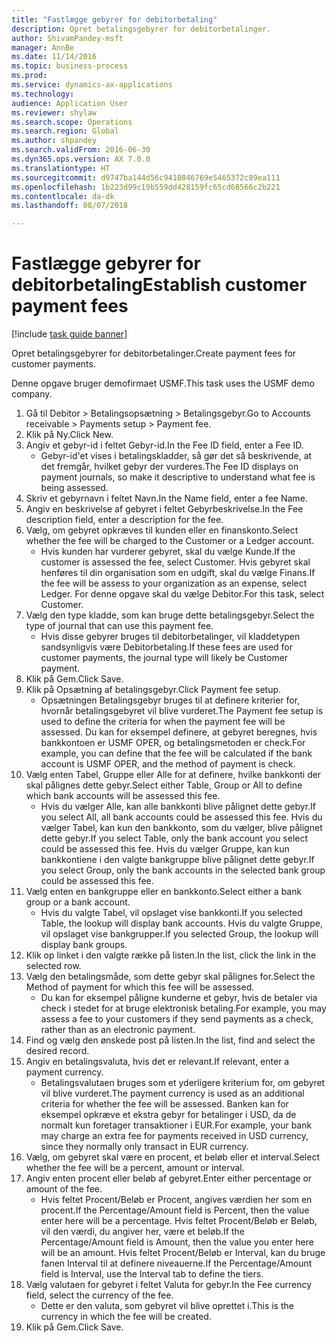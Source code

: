 ```yaml
--- 
title: "Fastlægge gebyrer for debitorbetaling"
description: Opret betalingsgebyrer for debitorbetalinger.
author: ShivamPandey-msft
manager: AnnBe
ms.date: 11/14/2016
ms.topic: business-process
ms.prod: 
ms.service: dynamics-ax-applications
ms.technology: 
audience: Application User
ms.reviewer: shylaw
ms.search.scope: Operations
ms.search.region: Global
ms.author: shpandey
ms.search.validFrom: 2016-06-30
ms.dyn365.ops.version: AX 7.0.0
ms.translationtype: HT
ms.sourcegitcommit: d9747ba144d56c9410846769e5465372c89ea111
ms.openlocfilehash: 1b223d99c19b559dd428159fc65cd68566c2b221
ms.contentlocale: da-dk
ms.lasthandoff: 08/07/2018

---
```

# <a name="establish-customer-payment-fees"></a><span data-ttu-id="b8bca-103">Fastlægge gebyrer for debitorbetaling</span><span class="sxs-lookup"><span data-stu-id="b8bca-103">Establish customer payment fees</span></span>

[!include [task guide banner](../../includes/task-guide-banner.md)]

<span data-ttu-id="b8bca-104">Opret betalingsgebyrer for debitorbetalinger.</span><span class="sxs-lookup"><span data-stu-id="b8bca-104">Create payment fees for customer payments.</span></span>

<span data-ttu-id="b8bca-105">Denne opgave bruger demofirmaet USMF.</span><span class="sxs-lookup"><span data-stu-id="b8bca-105">This task uses the USMF demo company.</span></span>

1. <span data-ttu-id="b8bca-106">Gå til Debitor > Betalingsopsætning > Betalingsgebyr.</span><span class="sxs-lookup"><span data-stu-id="b8bca-106">Go to Accounts receivable > Payments setup > Payment fee.</span></span>
2. <span data-ttu-id="b8bca-107">Klik på Ny.</span><span class="sxs-lookup"><span data-stu-id="b8bca-107">Click New.</span></span>
3. <span data-ttu-id="b8bca-108">Angiv et gebyr-id i feltet Gebyr-id.</span><span class="sxs-lookup"><span data-stu-id="b8bca-108">In the Fee ID field, enter a Fee ID.</span></span>
    * <span data-ttu-id="b8bca-109">Gebyr-id'et vises i betalingskladder, så gør det så beskrivende, at det fremgår, hvilket gebyr der vurderes.</span><span class="sxs-lookup"><span data-stu-id="b8bca-109">The Fee ID displays on payment journals, so make it descriptive to understand what fee is being assessed.</span></span>  
4. <span data-ttu-id="b8bca-110">Skriv et gebyrnavn i feltet Navn.</span><span class="sxs-lookup"><span data-stu-id="b8bca-110">In the Name field, enter a fee Name.</span></span>
5. <span data-ttu-id="b8bca-111">Angiv en beskrivelse af gebyret i feltet Gebyrbeskrivelse.</span><span class="sxs-lookup"><span data-stu-id="b8bca-111">In the Fee description field, enter a description for the fee.</span></span>
6. <span data-ttu-id="b8bca-112">Vælg, om gebyret opkræves til kunden eller en finanskonto.</span><span class="sxs-lookup"><span data-stu-id="b8bca-112">Select whether the fee will be charged to the Customer or a Ledger account.</span></span>
    * <span data-ttu-id="b8bca-113">Hvis kunden har vurderer gebyret, skal du vælge Kunde.</span><span class="sxs-lookup"><span data-stu-id="b8bca-113">If the customer is assessed the fee, select Customer.</span></span> <span data-ttu-id="b8bca-114">Hvis gebyret skal henføres til din organisation som en udgift, skal du vælge Finans.</span><span class="sxs-lookup"><span data-stu-id="b8bca-114">If the fee will be assess to your organization as an expense, select Ledger.</span></span> <span data-ttu-id="b8bca-115">For denne opgave skal du vælge Debitor.</span><span class="sxs-lookup"><span data-stu-id="b8bca-115">For this task, select Customer.</span></span>  
7. <span data-ttu-id="b8bca-116">Vælg den type kladde, som kan bruge dette betalingsgebyr.</span><span class="sxs-lookup"><span data-stu-id="b8bca-116">Select the type of  journal that can use this payment fee.</span></span>
    * <span data-ttu-id="b8bca-117">Hvis disse gebyrer bruges til debitorbetalinger, vil kladdetypen sandsynligvis være Debitorbetaling.</span><span class="sxs-lookup"><span data-stu-id="b8bca-117">If these fees are used for customer payments, the journal type will likely be Customer payment.</span></span>  
8. <span data-ttu-id="b8bca-118">Klik på Gem.</span><span class="sxs-lookup"><span data-stu-id="b8bca-118">Click Save.</span></span>
9. <span data-ttu-id="b8bca-119">Klik på Opsætning af betalingsgebyr.</span><span class="sxs-lookup"><span data-stu-id="b8bca-119">Click Payment fee setup.</span></span>
    * <span data-ttu-id="b8bca-120">Opsætningen Betalingsgebyr bruges til at definere kriterier for, hvornår betalingsgebyret vil blive vurderet.</span><span class="sxs-lookup"><span data-stu-id="b8bca-120">The Payment fee setup is used to define the criteria for when the payment fee will be assessed.</span></span>  <span data-ttu-id="b8bca-121">Du kan for eksempel definere, at gebyret beregnes, hvis bankkontoen er USMF OPER, og betalingsmetoden er check.</span><span class="sxs-lookup"><span data-stu-id="b8bca-121">For example, you can define that the fee will be calculated if the bank account is USMF OPER, and the method of payment is check.</span></span>  
10. <span data-ttu-id="b8bca-122">Vælg enten Tabel, Gruppe eller Alle for at definere, hvilke bankkonti der skal pålignes dette gebyr.</span><span class="sxs-lookup"><span data-stu-id="b8bca-122">Select either Table, Group or All to define which bank accounts will be assessed this fee.</span></span>
    * <span data-ttu-id="b8bca-123">Hvis du vælger Alle, kan alle bankkonti blive pålignet dette gebyr.</span><span class="sxs-lookup"><span data-stu-id="b8bca-123">If you select All, all bank accounts could be assessed this fee.</span></span>  <span data-ttu-id="b8bca-124">Hvis du vælger Tabel, kan kun den bankkonto, som du vælger, blive pålignet dette gebyr.</span><span class="sxs-lookup"><span data-stu-id="b8bca-124">If you select Table, only the bank account you select could be assessed this fee.</span></span> <span data-ttu-id="b8bca-125">Hvis du vælger Gruppe, kan kun bankkontiene i den valgte bankgruppe blive pålignet dette gebyr.</span><span class="sxs-lookup"><span data-stu-id="b8bca-125">If you select Group, only the bank accounts in the selected bank group could be assessed this fee.</span></span>  
11. <span data-ttu-id="b8bca-126">Vælg enten en bankgruppe eller en bankkonto.</span><span class="sxs-lookup"><span data-stu-id="b8bca-126">Select either a bank group or a bank account.</span></span>
    * <span data-ttu-id="b8bca-127">Hvis du valgte Tabel, vil opslaget vise bankkonti.</span><span class="sxs-lookup"><span data-stu-id="b8bca-127">If you selected Table, the lookup will display bank accounts.</span></span> <span data-ttu-id="b8bca-128">Hvis du valgte Gruppe, vil opslaget vise bankgrupper.</span><span class="sxs-lookup"><span data-stu-id="b8bca-128">If you selected Group, the lookup will display bank groups.</span></span>  
12. <span data-ttu-id="b8bca-129">Klik op linket i den valgte række på listen.</span><span class="sxs-lookup"><span data-stu-id="b8bca-129">In the list, click the link in the selected row.</span></span>
13. <span data-ttu-id="b8bca-130">Vælg den betalingsmåde, som dette gebyr skal pålignes for.</span><span class="sxs-lookup"><span data-stu-id="b8bca-130">Select the Method of payment for which this fee will be assessed.</span></span>
    * <span data-ttu-id="b8bca-131">Du kan for eksempel påligne kunderne et gebyr, hvis de betaler via check i stedet for at bruge elektronisk betaling.</span><span class="sxs-lookup"><span data-stu-id="b8bca-131">For example, you may assess a fee to your customers if they send payments as a check, rather than as an electronic payment.</span></span>  
14. <span data-ttu-id="b8bca-132">Find og vælg den ønskede post på listen.</span><span class="sxs-lookup"><span data-stu-id="b8bca-132">In the list, find and select the desired record.</span></span>
15. <span data-ttu-id="b8bca-133">Angiv en betalingsvaluta, hvis det er relevant.</span><span class="sxs-lookup"><span data-stu-id="b8bca-133">If relevant, enter a payment currency.</span></span>
    * <span data-ttu-id="b8bca-134">Betalingsvalutaen bruges som et yderligere kriterium for, om gebyret vil blive vurderet.</span><span class="sxs-lookup"><span data-stu-id="b8bca-134">The payment currency is used as an additional criteria for whether the fee will be assessed.</span></span>  <span data-ttu-id="b8bca-135">Banken kan for eksempel opkræve et ekstra gebyr for betalinger i USD, da de normalt kun foretager transaktioner i EUR.</span><span class="sxs-lookup"><span data-stu-id="b8bca-135">For example, your bank may charge an extra fee for payments received in USD currency, since they normally only transact in EUR currency.</span></span>  
16. <span data-ttu-id="b8bca-136">Vælg, om gebyret skal være en procent, et beløb eller et interval.</span><span class="sxs-lookup"><span data-stu-id="b8bca-136">Select whether the fee will be a percent, amount or interval.</span></span>
17. <span data-ttu-id="b8bca-137">Angiv enten procent eller beløb af gebyret.</span><span class="sxs-lookup"><span data-stu-id="b8bca-137">Enter either percentage or amount of the fee.</span></span>
    * <span data-ttu-id="b8bca-138">Hvis feltet Procent/Beløb er Procent, angives værdien her som en procent.</span><span class="sxs-lookup"><span data-stu-id="b8bca-138">If the Percentage/Amount field is Percent, then the value enter here will be a percentage.</span></span> <span data-ttu-id="b8bca-139">Hvis feltet Procent/Beløb er Beløb, vil den værdi, du angiver her, være et beløb.</span><span class="sxs-lookup"><span data-stu-id="b8bca-139">If the Percentage/Amount field is Amount, then the value you enter here will be an amount.</span></span> <span data-ttu-id="b8bca-140">Hvis feltet Procent/Beløb er Interval, kan du bruge fanen Interval til at definere niveauerne.</span><span class="sxs-lookup"><span data-stu-id="b8bca-140">If the Percentage/Amount field is Interval, use the Interval tab to define the tiers.</span></span>  
18. <span data-ttu-id="b8bca-141">Vælg valutaen for gebyret i feltet Valuta for gebyr.</span><span class="sxs-lookup"><span data-stu-id="b8bca-141">In the Fee currency field, select the currency of the fee.</span></span>
    * <span data-ttu-id="b8bca-142">Dette er den valuta, som gebyret vil blive oprettet i.</span><span class="sxs-lookup"><span data-stu-id="b8bca-142">This is the currency in which the fee will be created.</span></span>  
19. <span data-ttu-id="b8bca-143">Klik på Gem.</span><span class="sxs-lookup"><span data-stu-id="b8bca-143">Click Save.</span></span>


